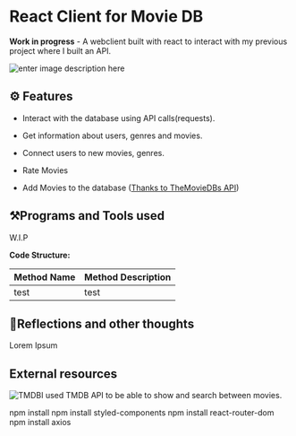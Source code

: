   

# React Client for Movie DB

  

**Work in progress** - A webclient built with react to interact with my previous project where I built an API. 

 ![enter image description here](https://i.imgur.com/gsc3Yv8.png)

## ⚙️ Features

  

- Interact with the database using API calls(requests).

- Get information about users, genres and movies.
- Connect users to new movies, genres.
- Rate Movies
- Add Movies to the database  ([Thanks to TheMovieDBs API](https://www.themoviedb.org/))

  

## ⚒️Programs and Tools used
W.I.P

  

**Code Structure:**

| Method Name | Method Description |
| ------------- | ------------- |
| test| test|

  

## 🤔Reflections and other thoughts
Lorem Ipsum

## External resources
![TMDB](https://www.themoviedb.org/assets/2/v4/logos/v2/blue_short-8e7b30f73a4020692ccca9c88bafe5dcb6f8a62a4c6bc55cd9ba82bb2cd95f6c.svg)I used TMDB API to be able to show and search between movies.

npm install 
npm install styled-components 
npm install react-router-dom 
npm install axios
